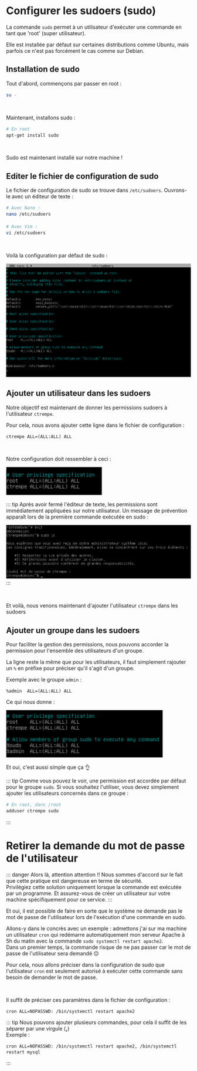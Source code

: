 # Configurer les sudoers (sudo)

La commande `sudo` permet à un utilisateur d'exécuter une commande en tant que 'root' (super utilisateur).

Elle est installée par défaut sur certaines distributions comme Ubuntu, mais parfois ce n'est pas forcément le cas comme sur Debian.

## Installation de sudo
Tout d'abord, commençons par passer en root :
```sh
su -
```

<br>

Maintenant, installons sudo :
```sh
# En root
apt-get install sudo
```

<br>

Sudo est maintenant installé sur notre machine !

## Editer le fichier de configuration de sudo
Le fichier de configuration de sudo se trouve dans `/etc/sudoers`. Ouvrons-le avec un éditeur de texte :

```sh
# Avec Nano :
nano /etc/sudoers

# Avec Vim :
vi /etc/sudoers
```

<br>

Voilà la configuration par défaut de sudo :


![Sudoers file](./assets-configsudo/sudoersfile.png)


## Ajouter un utilisateur dans les sudoers
Notre objectif est maintenant de donner les permissions sudoers à l'utilisateur `ctrempe`.

Pour cela, nous avons ajouter cette ligne dans le fichier de configuration :
```
ctrempe ALL=(ALL:ALL) ALL
```

<br>

Notre configuration doit ressembler à ceci :


![User sudoers](./assets-configsudo/usersudoers.png)


::: tip
Après avoir fermé l'éditeur de texte, les permissions sont immédiatement appliquées sur notre utilisateur. Un message de prévention apparaît lors de la première commande exécutée en sudo :

![Test sudo](./assets-configsudo/testsudo.png)
:::

<br>

Et voilà, nous venons maintenant d'ajouter l'utilisateur `ctrempe` dans les sudoers


## Ajouter un groupe dans les sudoers
Pour faciliter la gestion des permissions, nous pouvons accorder la permission pour l'ensemble des utilisateurs d'un groupe.

La ligne reste la même que pour les utilisateurs, il faut simplement rajouter un `%` en préfixe pour préciser qu'il s'agit d'un groupe.

Exemple avec le groupe `admin` :

```
%admin  ALL=(ALL:ALL) ALL
```

Ce qui nous donne :

![Group sudoers](./assets-configsudo/groupsudoers.png)

Et oui, c'est aussi simple que ça 👌

::: tip
Comme vous pouvez le voir, une permission est accordée par défaut pour le groupe `sudo`. Si vous souhaitez l'utiliser, vous devez simplement ajouter les utilisateurs concernés dans ce groupe :

```sh
# En root, dans /root
adduser ctrempe sudo
```
:::

# Retirer la demande du mot de passe de l'utilisateur

::: danger Alors là, attention attention !!
Nous sommes d'accord sur le fait que cette pratique est dangereuse en terme de sécurité.
<br>
Privilégiez cette solution uniquement lorsque la commande est exécutée par un programme. Et assurez-vous de créer un utilisateur sur votre machine spécifiquement pour ce service.
:::

Et oui, il est possible de faire en sorte que le système ne demande pas le mot de passe de l'utilisateur lors de l'exécution d'une commande en sudo.

Allons-y dans le concrès avec un exemple : admettons j'ai sur ma machine un utilisateur `cron` qui redémarre automatiquement mon serveur Apache à 5h du matin avec la commande `sudo systemctl restart apache2`.
<br>
Dans un premier temps, la commande risque de ne pas passer car le mot de passe de l'utilisateur sera demandé 😔

Pour cela, nous allons préciser dans la configuration de sudo que l'utilisateur `cron` est seulement autorisé à exécuter cette commande sans besoin de demander le mot de passe.

<br>

Il suffit de préciser ces paramètres dans le fichier de configuration :

```
cron ALL=NOPASSWD: /bin/systemctl restart apache2
```

::: tip
Nous pouvons ajouter plusieurs commandes, pour cela il suffit de les séparer par une virgule (**,**)
<br>
Exemple :

```
cron ALL=NOPASSWD: /bin/systemctl restart apache2, /bin/systemctl restart mysql
```
:::
